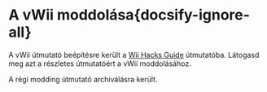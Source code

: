 # A vWii moddolása{docsify-ignore-all}

A vWii útmutató beépítésre került a [Wii Hacks Guide](https://wii.hacks.guide/get-started) útmutatóba. Látogasd meg azt a részletes útmutatóért a vWii moddolásához.

A régi modding útmutató archiválásra került.
